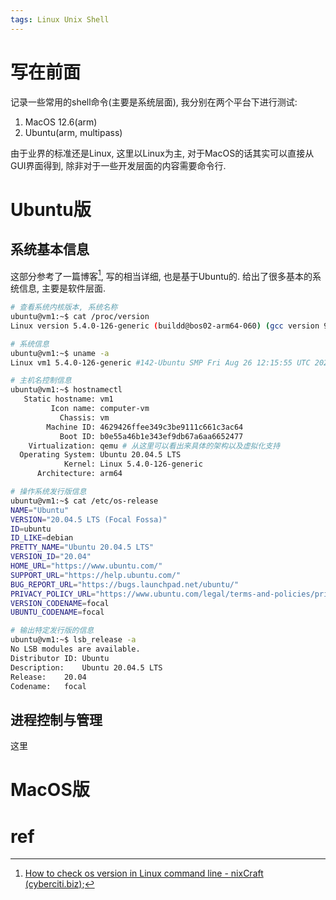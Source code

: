 ```yaml
---
tags: Linux Unix Shell
---
```


# 写在前面

记录一些常用的shell命令(主要是系统层面), 我分别在两个平台下进行测试:

1.   MacOS 12.6(arm)
2.   Ubuntu(arm, multipass)

由于业界的标准还是Linux, 这里以Linux为主, 对于MacOS的话其实可以直接从GUI界面得到, 除非对于一些开发层面的内容需要命令行.

# Ubuntu版



## 系统基本信息

这部分参考了一篇博客[^1], 写的相当详细, 也是基于Ubuntu的. 给出了很多基本的系统信息, 主要是软件层面.

```bash
# 查看系统内核版本, 系统名称
ubuntu@vm1:~$ cat /proc/version
Linux version 5.4.0-126-generic (buildd@bos02-arm64-060) (gcc version 9.4.0 (Ubuntu 9.4.0-1ubuntu1~20.04.1)) #142-Ubuntu SMP Fri Aug 26 12:15:55 UTC 2022
```



```bash
# 系统信息
ubuntu@vm1:~$ uname -a
Linux vm1 5.4.0-126-generic #142-Ubuntu SMP Fri Aug 26 12:15:55 UTC 2022 aarch64 aarch64 aarch64 GNU/Linux
```





```bash
# 主机名控制信息
ubuntu@vm1:~$ hostnamectl
   Static hostname: vm1
         Icon name: computer-vm
           Chassis: vm
        Machine ID: 4629426ffee349c3be9111c661c3ac64
           Boot ID: b0e55a46b1e343ef9db67a6aa6652477
    Virtualization: qemu # 从这里可以看出来具体的架构以及虚拟化支持
  Operating System: Ubuntu 20.04.5 LTS
            Kernel: Linux 5.4.0-126-generic
      Architecture: arm64
```





```bash
# 操作系统发行版信息
ubuntu@vm1:~$ cat /etc/os-release
NAME="Ubuntu"
VERSION="20.04.5 LTS (Focal Fossa)"
ID=ubuntu
ID_LIKE=debian
PRETTY_NAME="Ubuntu 20.04.5 LTS"
VERSION_ID="20.04"
HOME_URL="https://www.ubuntu.com/"
SUPPORT_URL="https://help.ubuntu.com/"
BUG_REPORT_URL="https://bugs.launchpad.net/ubuntu/"
PRIVACY_POLICY_URL="https://www.ubuntu.com/legal/terms-and-policies/privacy-policy"
VERSION_CODENAME=focal
UBUNTU_CODENAME=focal
```





```bash
# 输出特定发行版的信息
ubuntu@vm1:~$ lsb_release -a
No LSB modules are available.
Distributor ID:	Ubuntu
Description:	Ubuntu 20.04.5 LTS
Release:	20.04
Codename:	focal
```



## 进程控制与管理



这里





# MacOS版



# ref

[^1]:[How to check os version in Linux command line - nixCraft (cyberciti.biz)](https://www.cyberciti.biz/faq/how-to-check-os-version-in-linux-command-line/);

[^2]: